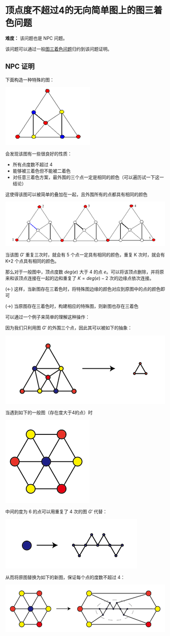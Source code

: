 # 顶点度不超过4的无向简单图上的图三着色问题

**难度：** 该问题也是 NPC 问题。

该问题可以通过一般[图三着色问题](gcp.html)归约到该问题证明。


## NPC 证明

下面构造一种特殊的图：

![](fig/9.png)

会发现该图有一些很良好的性质：

 - 所有点度数不超过 4
 - 能够被三着色但不能被二着色
 - 对任意三着色方案，最外围的三个点一定是相同的颜色（可以遍历试一下这一结论）

这使得该图可以被简单的叠加在一起，且外围所有的点都具有相同的颜色

![](fig/10.png)

当该图 $G'$ 重复三次时，就会有 5 个点一定具有相同的颜色，重复 K 次时，就会有 K+2 个点具有相同的颜色。

那么对于一般图中，顶点度数 $deg(e)$ 大于 4 的点 $e$。可以将该顶点删除，并将原来和该顶点连接在一起的边和重复了 $K=deg(e)-2$ 次的边缘点依次连接。


(<-) 这样，当新图存在三着色时，将特殊图边缘的颜色对应到原图中的点的颜色即可

(->) 当原图存在三着色时，构建相应的特殊图，则新图也存在三着色


可以通过一个例子来简单的理解这种操作：

因为我们只利用图 $G'$ 的外围三个点，因此其可以被如下的抽象：

![](fig/11.png)

当遇到如下的一般图（存在度大于4的点）时

![](fig/14.png)

中间的度为 6 的点可以用重复了 4 次的图 $G'$ 代替：

![](fig/12.png)

从而将原图替换为如下的新图，保证每个点的度数不超过 4：

![](fig/13.png)